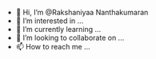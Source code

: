 - 👋 Hi, I’m @Rakshaniyaa Nanthakumaran
- 👀 I’m interested in ...
- 🌱 I’m currently learning ...
- 💞️ I’m looking to collaborate on ...
- 📫 How to reach me ...

<!---
RakshaniyaaN/RakshaniyaaN is a ✨ special ✨ repository because its `README.md` (this file) appears on your GitHub profile.
You can click the Preview link to take a look at your changes.
--->

